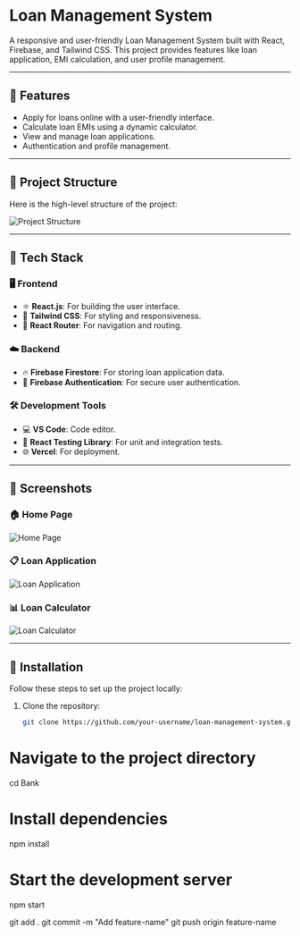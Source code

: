 # Loan Management System

A responsive and user-friendly Loan Management System built with React, Firebase, and Tailwind CSS. This project provides features like loan application, EMI calculation, and user profile management.

---

## 🌟 Features
- Apply for loans online with a user-friendly interface.
- Calculate loan EMIs using a dynamic calculator.
- View and manage loan applications.
- Authentication and profile management.

---

## 📂 Project Structure

Here is the high-level structure of the project:

![Project Structure](./assets/project-structure.png)


---

## 🚀 Tech Stack

### 🖥️ Frontend
- ⚛️ **React.js**: For building the user interface.
- 🎨 **Tailwind CSS**: For styling and responsiveness.
- 🔗 **React Router**: For navigation and routing.

### ☁️ Backend
- 🔥 **Firebase Firestore**: For storing loan application data.
- 🔐 **Firebase Authentication**: For secure user authentication.

### 🛠️ Development Tools
- 💻 **VS Code**: Code editor.
- 🧪 **React Testing Library**: For unit and integration tests.
- 🌐 **Vercel**: For deployment.

---

## 📸 Screenshots

### 🏠 Home Page
![Home Page](./assets/home-page.png)

### 📋 Loan Application
![Loan Application](./assets/loan-application.png)

### 📊 Loan Calculator
![Loan Calculator](./assets/loan-calculator.png)

---

## 📜 Installation

Follow these steps to set up the project locally:

1. Clone the repository:
   ```bash
   git clone https://github.com/your-username/loan-management-system.git

# Navigate to the project directory
cd Bank


# Install dependencies
npm install

# Start the development server
npm start





git add .
git commit -m "Add feature-name"
git push origin feature-name
